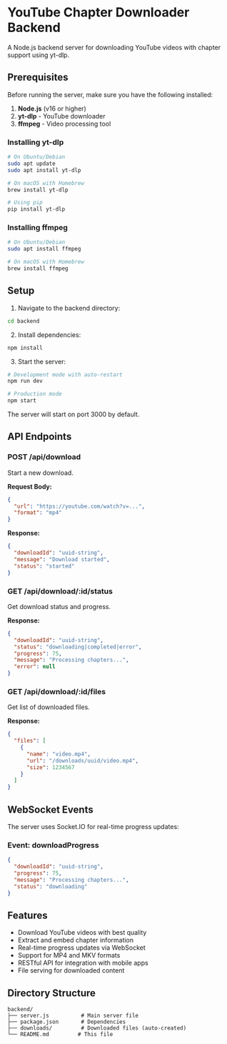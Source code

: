 # YouTube Chapter Downloader Backend

A Node.js backend server for downloading YouTube videos with chapter support using yt-dlp.

## Prerequisites

Before running the server, make sure you have the following installed:

1. **Node.js** (v16 or higher)
2. **yt-dlp** - YouTube downloader
3. **ffmpeg** - Video processing tool

### Installing yt-dlp

```bash
# On Ubuntu/Debian
sudo apt update
sudo apt install yt-dlp

# On macOS with Homebrew
brew install yt-dlp

# Using pip
pip install yt-dlp
```

### Installing ffmpeg

```bash
# On Ubuntu/Debian
sudo apt install ffmpeg

# On macOS with Homebrew
brew install ffmpeg
```

## Setup

1. Navigate to the backend directory:

```bash
cd backend
```

2. Install dependencies:

```bash
npm install
```

3. Start the server:

```bash
# Development mode with auto-restart
npm run dev

# Production mode
npm start
```

The server will start on port 3000 by default.

## API Endpoints

### POST /api/download

Start a new download.

**Request Body:**

```json
{
  "url": "https://youtube.com/watch?v=...",
  "format": "mp4"
}
```

**Response:**

```json
{
  "downloadId": "uuid-string",
  "message": "Download started",
  "status": "started"
}
```

### GET /api/download/:id/status

Get download status and progress.

**Response:**

```json
{
  "downloadId": "uuid-string",
  "status": "downloading|completed|error",
  "progress": 75,
  "message": "Processing chapters...",
  "error": null
}
```

### GET /api/download/:id/files

Get list of downloaded files.

**Response:**

```json
{
  "files": [
    {
      "name": "video.mp4",
      "url": "/downloads/uuid/video.mp4",
      "size": 1234567
    }
  ]
}
```

## WebSocket Events

The server uses Socket.IO for real-time progress updates:

### Event: downloadProgress

```json
{
  "downloadId": "uuid-string",
  "progress": 75,
  "message": "Processing chapters...",
  "status": "downloading"
}
```

## Features

- Download YouTube videos with best quality
- Extract and embed chapter information
- Real-time progress updates via WebSocket
- Support for MP4 and MKV formats
- RESTful API for integration with mobile apps
- File serving for downloaded content

## Directory Structure

```
backend/
├── server.js          # Main server file
├── package.json       # Dependencies
├── downloads/         # Downloaded files (auto-created)
└── README.md         # This file
```
